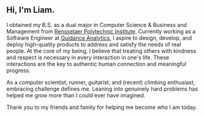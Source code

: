 ## Hi, I'm Liam.

I obtained my B.S. as a dual major in Computer Science & Business and Management from [Rensselaer Polytechnic Institute](https://www.rpi.edu). Currently working as a Software Engineer at [Guidance Analytics](https://github.com/guidance-analytics), I aspire to design, develop, and deploy high-quality products to address and satisfy the needs of real people. At the core of my being, I believe that treating others with kindness and respect is necessary in every interaction in one's life. These interactions are the key to authentic human connection and meaningful progress.

As a computer scientist, runner, guitarist, and (recent) climbing enthusiast, embracing challenge defines me. Leaning into genuinely hard problems has helped me grow more than I could ever have imagined.

Thank you to my friends and family for helping me become who I am today.
